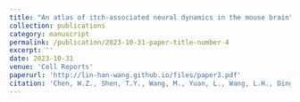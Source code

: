 ```yaml
---
title: "An atlas of itch-associated neural dynamics in the mouse brain"
collection: publications
category: manuscript
permalink: /publication/2023-10-31-paper-title-number-4
excerpt: ''
date: 2023-10-31
venue: 'Cell Reports'
paperurl: 'http://lin-han-wang.github.io/files/paper3.pdf'
citation: 'Chen, W.Z., Shen, T.Y., Wang, M., Yuan, L., Wang, L.H., Ding, W.Q., Shi, X.X., Wang, X.F., Bo, B.S., Liang, Z.F., and Sun, Y.G. (2023). An atlas of itch-associated neural dynamics in the mouse brain. Cell Rep 42, 113304. 10.1016/j.celrep.2023.113304.'
---
```


